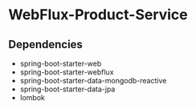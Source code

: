 # WebFlux-Product-Service
## Dependencies

- spring-boot-starter-web
- spring-boot-starter-webflux
- spring-boot-starter-data-mongodb-reactive
- spring-boot-starter-data-jpa
- lombok
